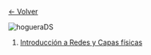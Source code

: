 [<- Volver](../HackingFightClub.md)

![hogueraDS](../../imagenes/hogueraDS.png)

1. [Introducción a Redes y Capas físicas](apuntes/HFC15_08_2024.md)

